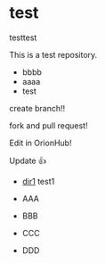 test
====

testtest

This is a test repository.

- bbbb
- aaaa
- test

create branch!!

fork and pull request!

Edit in OrionHub!

Update :+1:

- [dir1](./dir1)
test1

- AAA
- BBB
- CCC
- DDD

